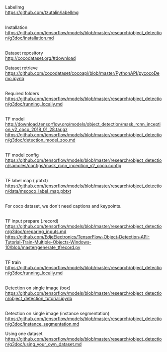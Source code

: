 

LabelImg<br>
https://github.com/tzutalin/labelImg<br><br>

Installation<br>
https://github.com/tensorflow/models/blob/master/research/object_detection/g3doc/installation.md<br><br>

Dataset repository<br>
http://cocodataset.org/#download<br>

Dataset retrieve<br>
https://github.com/cocodataset/cocoapi/blob/master/PythonAPI/pycocoDemo.ipynb<br><br>

Required folders<br>
https://github.com/tensorflow/models/blob/master/research/object_detection/g3doc/running_locally.md<br><br>

TF model<br>
http://download.tensorflow.org/models/object_detection/mask_rcnn_inception_v2_coco_2018_01_28.tar.gz<br>
https://github.com/tensorflow/models/blob/master/research/object_detection/g3doc/detection_model_zoo.md<br><br>

TF model config<br>
https://github.com/tensorflow/models/blob/master/research/object_detection/samples/configs/mask_rcnn_inception_v2_coco.config<br><br>

TF label map (.pbtxt)<br>
https://github.com/tensorflow/models/blob/master/research/object_detection/data/mscoco_label_map.pbtxt<br><br>

For coco dataset, we don't need captions and keypoints. <br><br>

TF input prepare (.record)<br>
https://github.com/tensorflow/models/blob/master/research/object_detection/g3doc/preparing_inputs.md<br>
https://github.com/EdjeElectronics/TensorFlow-Object-Detection-API-Tutorial-Train-Multiple-Objects-Windows-10/blob/master/generate_tfrecord.py<br><br>

TF train<br>
https://github.com/tensorflow/models/blob/master/research/object_detection/g3doc/running_locally.md<br><br>

Detection on single image (box)<br>
https://github.com/tensorflow/models/blob/master/research/object_detection/object_detection_tutorial.ipynb<br><br>

Detection on single image (instance segmentation)<br>
https://github.com/tensorflow/models/blob/master/research/object_detection/g3doc/instance_segmentation.md

Using one dataset<br>
https://github.com/tensorflow/models/blob/master/research/object_detection/g3doc/using_your_own_dataset.md<br><br>



